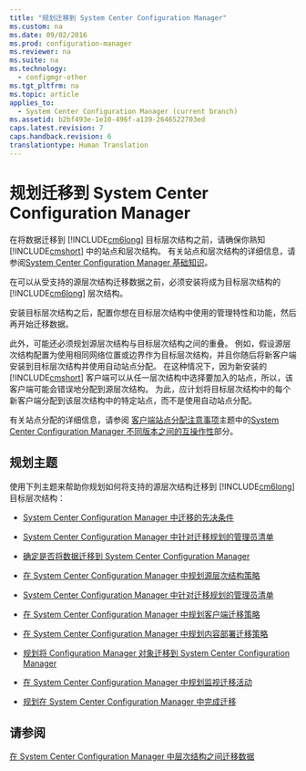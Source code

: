 ```yaml
---
title: "规划迁移到 System Center Configuration Manager"
ms.custom: na
ms.date: 09/02/2016
ms.prod: configuration-manager
ms.reviewer: na
ms.suite: na
ms.technology: 
  - configmgr-other
ms.tgt_pltfrm: na
ms.topic: article
applies_to: 
  - System Center Configuration Manager (current branch)
ms.assetid: b2bf493e-1e10-496f-a139-2646522703ed
caps.latest.revision: 7
caps.handback.revision: 6
translationtype: Human Translation
---
```

# 规划迁移到 System Center Configuration Manager
在将数据迁移到 [!INCLUDE[cm6long](../LocTest/includes/cm6long_md.md)] 目标层次结构之前，请确保你熟知 [!INCLUDE[cmshort](../LocTest/includes/cmshort_md.md)] 中的站点和层次结构。 有关站点和层次结构的详细信息，请参阅[System Center Configuration Manager 基础知识](../LocTest/Fundamentals-of-System-Center-Configuration-Manager.md)。  
  
 在可以从受支持的源层次结构迁移数据之前，必须安装将成为目标层次结构的 [!INCLUDE[cm6long](../LocTest/includes/cm6long_md.md)] 层次结构。  
  
 安装目标层次结构之后，配置你想在目标层次结构中使用的管理特性和功能，然后再开始迁移数据。  
  
 此外，可能还必须规划源层次结构与目标层次结构之间的重叠。 例如，假设源层次结构配置为使用相同网络位置或边界作为目标层次结构，并且你随后将新客户端安装到目标层次结构并使用自动站点分配。 在这种情况下，因为新安装的 [!INCLUDE[cmshort](../LocTest/includes/cmshort_md.md)] 客户端可以从任一层次结构中选择要加入的站点，所以，该客户端可能会错误地分配到源层次结构。 为此，应计划将目标层次结构中的每个新客户端分配到该层次结构中的特定站点，而不是使用自动站点分配。  
  
 有关站点分配的详细信息，请参阅 [客户端站点分配注意事项](../LocTest/Interoperability-between-different-versions-of-System-Center-Configuration-Manager.md#BKMK_SupConfigSiteAssignment)主题中的[System Center Configuration Manager 不同版本之间的互操作性](../LocTest/Interoperability-between-different-versions-of-System-Center-Configuration-Manager.md)部分。  
  
## 规划主题  
 使用下列主题来帮助你规划如何将支持的源层次结构迁移到 [!INCLUDE[cm6long](../LocTest/includes/cm6long_md.md)] 目标层次结构：  
  
-   [System Center Configuration Manager 中迁移的先决条件](../LocTest/Prerequisites-for-migration-in-System-Center-Configuration-Manager.md)  
  
-   [System Center Configuration Manager 中针对迁移规划的管理员清单](../LocTest/Administrator-checklists-for-migration-planning-in-System-Center-Configuration-Manager.md)  
  
-   [确定是否将数据迁移到 System Center Configuration Manager](../LocTest/Determine-whether-to-migrate-data-to-System-Center-Configuration-Manager.md)  
  
-   [在 System Center Configuration Manager 中规划源层次结构策略](../LocTest/Planning-a-source-hierarchy-strategy-in-System-Center-Configuration-Manager.md)  
  
-   [System Center Configuration Manager 中针对迁移规划的管理员清单](../LocTest/Administrator-checklists-for-migration-planning-in-System-Center-Configuration-Manager.md)  
  
-   [在 System Center Configuration Manager 中规划客户端迁移策略](../LocTest/Planning-a-client-migration-strategy-in-System-Center-Configuration-Manager.md)  
  
-   [在 System Center Configuration Manager 中规划内容部署迁移策略](../LocTest/Planning-a-content-deployment-migration-strategy-in-System-Center-Configuration-Manager.md)  
  
-   [规划将 Configuration Manager 对象迁移到 System Center Configuration Manager](../LocTest/Planning-for-the-migration-of-Configuration-Manager-objects-to-System-Center-Configuration-Manager.md)  
  
-   [在 System Center Configuration Manager 中规划监视迁移活动](../LocTest/Planning-to-monitor-migration-activity-in-System-Center-Configuration-Manager.md)  
  
-   [规划在 System Center Configuration Manager 中完成迁移](../LocTest/Planning-to-complete-migration-in-System-Center-Configuration-Manager.md)  
  
## 请参阅  
 [在 System Center Configuration Manager 中层次结构之间迁移数据](../LocTest/Migrate-data-between-hierarchies-in-System-Center-Configuration-Manager.md)
